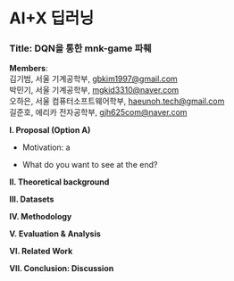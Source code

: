 # AI+X 딥러닝
### Title: DQN을 통한 mnk-game 파훼

__Members__:     
김기범, 서울 기계공학부, gbkim1997@gmail.com    
박민기, 서울 기계공학부, mgkid3310@naver.com    
오하은, 서울 컴퓨터소프트웨어학부, haeunoh.tech@gmail.com     
길준호, 에리카 전자공학부, gjh625com@naver.com 
 
__Ⅰ. Proposal (Option A)__            
* Motivation: 
a   
  
    
* What do you want to see at the end?   
       

__II. Theoretical background__    

__III. Datasets__     

__IV. Methodology__     

__V. Evaluation & Analysis__      

__VI. Related Work__    

__VII. Conclusion: Discussion__
